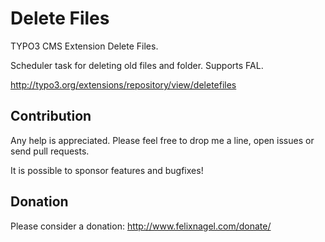 # Delete Files

TYPO3 CMS Extension Delete Files.

Scheduler task for deleting old files and folder. Supports FAL.

http://typo3.org/extensions/repository/view/deletefiles 


## Contribution

Any help is appreciated. Please feel free to drop me a line, open issues or send pull requests.

It is possible to sponsor features and bugfixes!


## Donation

Please consider a donation: http://www.felixnagel.com/donate/
